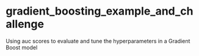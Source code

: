 # gradient_boosting_example_and_challenge
Using auc scores to evaluate and tune the hyperparameters in a Gradient Boost model
